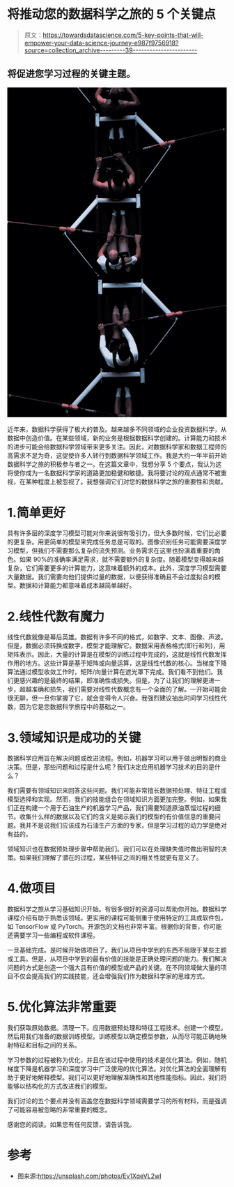 # 将推动您的数据科学之旅的 5 个关键点

> 原文：<https://towardsdatascience.com/5-key-points-that-will-empower-your-data-science-journey-e987f9756918?source=collection_archive---------39----------------------->

## 将促进您学习过程的关键主题。

![](img/c12015227caeae26228f28d2f408c79c.png)

近年来，数据科学获得了极大的普及。越来越多不同领域的企业投资数据科学，从数据中创造价值。在某些领域，新的业务是根据数据科学创建的。计算能力和技术的进步可能会给数据科学领域带来更多关注。因此，对数据科学家和数据工程师的高需求不足为奇，这促使许多人转行到数据科学领域工作。我是大约一年半前开始数据科学之旅的积极参与者之一。在这篇文章中，我想分享 5 个要点，我认为这将使你成为一名数据科学家的道路更加稳健和敏捷。我将要讨论的观点通常不被重视，在某种程度上被忽视了。我想强调它们对您的数据科学之旅的重要性和贡献。

# 1.简单更好

具有许多层的深度学习模型可能对你来说很有吸引力，但大多数时候，它们比必要的更复杂。用更简单的模型来完成任务总是可取的。图像识别任务可能需要深度学习模型，但我们不需要那么复杂的流失预测。业务需求在这里也扮演着重要的角色。如果 90%的准确率满足需求，就不需要额外的复杂度。随着模型变得越来越复杂，它们需要更多的计算能力，这意味着额外的成本。此外，深度学习模型需要大量数据。我们需要向他们提供过量的数据，以便获得准确且不会过度拟合的模型。数据和计算能力都意味着成本越简单越好。

# 2.线性代数有魔力

线性代数就像是幕后英雄。数据有许多不同的格式，如数字、文本、图像、声波。但是，数据必须转换成数字，模型才能理解它。数据采用表格格式(即行和列)，用矩阵表示。因此，大量的计算是在模型的训练过程中完成的，这就是线性代数发挥作用的地方。这些计算是基于矩阵或向量运算，这是线性代数的核心。当梯度下降算法通过模型收敛工作时，矩阵/向量计算在遮光罩下完成。我们看不到他们。我们更感兴趣的是最终的结果，即准确性或损失。但是，为了让我们的理解更进一步，超越准确和损失，我们需要对线性代数概念有一个全面的了解。一开始可能会很无聊，但一旦你掌握了它，就会变得令人兴奋。我强烈建议抽出时间学习线性代数，因为它是您数据科学旅程中的基础之一。

# 3.领域知识是成功的关键

数据科学应用旨在解决问题或改进流程。例如，机器学习可以用于做出明智的商业决策。但是，那些问题和过程是什么呢？我们决定应用机器学习技术的目的是什么？

我们需要有领域知识来回答这些问题。我们可能非常擅长数据预处理、特征工程或模型选择和实现。然而，我们的技能组合在领域知识方面更加完整。例如，如果我们正在构建一个用于石油生产的机器学习产品，我们需要知道原油蒸馏过程的细节。收集什么样的数据以及它们的含义是揭示我们的模型的有价值信息的重要问题。我并不是说我们应该成为石油生产方面的专家，但是学习过程的动力学是绝对有益的。

领域知识也在数据预处理步骤中帮助我们。我们可以在处理缺失值时做出明智的决策。如果我们理解了潜在的过程，某些特征之间的相关性就更有意义了。

# 4.做项目

数据科学之旅从学习基础知识开始。有很多很好的资源可以帮助你开始。数据科学课程介绍有助于熟悉该领域。更实用的课程可能侧重于使用特定的工具或软件包，如 TensorFlow 或 PyTorch。开源包的文档也非常丰富。根据你的背景，你可能还需要学习一些编程或软件课程。

一旦基础完成。是时候开始做项目了。我们从项目中学到的东西不局限于某些主题或工具。但是，从项目中学到的最有价值的技能是正确处理问题的能力。我们解决问题的方式是创造一个强大且有价值的模型或产品的关键。在不同领域做大量的项目不仅会提高我们的实践技能，还会增强我们作为数据科学家的思维方式。

# 5.优化算法非常重要

我们获取原始数据。清理一下。应用数据预处理和特征工程技术。创建一个模型。然后用我们准备的数据训练模型。训练模型以确定模型参数，从而尽可能正确地映射特征和目标之间的关系。

学习参数的过程被称为优化，并且在该过程中使用的技术是优化算法。例如，随机梯度下降是机器学习和深度学习中广泛使用的优化算法。对优化算法的全面理解有助于更好地解释模型。我们可以更好地理解准确性和其他性能指标。因此，我们将能够以结构化的方式改进我们的模型。

我们讨论的五个要点并没有涵盖您在数据科学领域需要学习的所有材料，而是强调了可能容易被忽略的非常重要的概念。

感谢您的阅读。如果您有任何反馈，请告诉我。

# 参考

*   图来源:https://unsplash.com/photos/Ev1XqeVL2wI